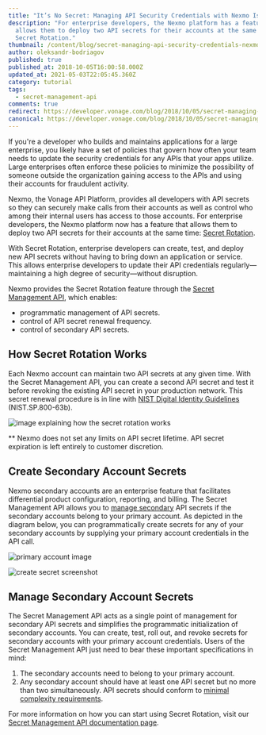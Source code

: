 ```yaml
---
title: "It’s No Secret: Managing API Security Credentials with Nexmo Is Easy"
description: "For enterprise developers, the Nexmo platform has a feature that
  allows them to deploy two API secrets for their accounts at the same time:
  Secret Rotation."
thumbnail: /content/blog/secret-managing-api-security-credentials-nexmo-easy/API-Security.png
author: oleksandr-bodriagov
published: true
published_at: 2018-10-05T16:00:58.000Z
updated_at: 2021-05-03T22:05:45.360Z
category: tutorial
tags:
  - secret-management-api
comments: true
redirect: https://developer.vonage.com/blog/2018/10/05/secret-managing-api-security-credentials-nexmo-easy
canonical: https://developer.vonage.com/blog/2018/10/05/secret-managing-api-security-credentials-nexmo-easy
---
```

If you're a developer who builds and maintains applications for a large enterprise, you likely have a set of policies that govern how often your team needs to update the security credentials for any APIs that your apps utilize. Large enterprises often enforce these policies to minimize the possibility of someone outside the organization gaining access to the APIs and using their accounts for fraudulent activity. 

Nexmo, the Vonage API Platform, provides all developers with API secrets so they can securely make calls from their accounts as well as control who among their internal users has access to those accounts. For enterprise developers, the Nexmo platform now has a feature that allows them to deploy two API secrets for their accounts at the same time: [Secret Rotation](https://developer.nexmo.com/api/account/secret-management). 

With Secret Rotation, enterprise developers can create, test, and deploy new API secrets without having to bring down an application or service. This allows enterprise developers to update their API credentials regularly—maintaining a high degree of security—without disruption. 

Nexmo provides the Secret Rotation feature through the [Secret Management API](https://developer.nexmo.com/api/account/secret-management), which enables:

* programmatic management of API secrets.
* control of API secret renewal frequency.
* control of secondary API secrets.

## How Secret Rotation Works

Each Nexmo account can maintain two API secrets at any given time. With the Secret Management API, you can create a second API secret and test it before revoking the existing API secret in your production network. This secret renewal procedure is in line with [NIST Digital Identity Guidelines](https://pages.nist.gov/800-63-3/sp800-63b.html) (NIST.SP.800-63b). 

![image explaining how the secret rotation works](/content/blog/it’s-no-secret-managing-api-security-credentials-with-nexmo-is-easy/image3-1-.png "secret rotation")

\*\* Nexmo does not set any limits on API secret lifetime. API secret expiration is left entirely to customer discretion.

## Create Secondary Account Secrets

Nexmo secondary accounts are an enterprise feature that facilitates differential product configuration, reporting, and billing. The Secret Management API allows you to [manage secondary](https://www.nexmo.com/blog/2016/06/29/new-user-management-features-in-the-nexmo-dashboard/) API secrets if the secondary accounts belong to your primary account. As depicted in the diagram below, you can programmatically create secrets for any of your secondary accounts by supplying your primary account credentials in the API call.

![primary account image](/content/blog/it’s-no-secret-managing-api-security-credentials-with-nexmo-is-easy/primaryaccount.png "primary account")

![create secret screenshot](/content/blog/it’s-no-secret-managing-api-security-credentials-with-nexmo-is-easy/createsecret.jpeg "create secret for subaccount")

## Manage Secondary Account Secrets

The Secret Management API acts as a single point of management for secondary API secrets and simplifies the programmatic initialization of secondary accounts. You can create, test, roll out, and revoke secrets for secondary accounts with your primary account credentials. Users of the Secret Management API just need to bear these important specifications in mind:

1. The secondary accounts need to belong to your primary account.
2. Any secondary account should have at least one API secret but no more than two simultaneously. API secrets should conform to [minimal complexity requirements](https://developer.nexmo.com/api/account/secret-management#createSecret).

For more information on how you can start using Secret Rotation, visit our [Secret Management API documentation page](https://developer.nexmo.com/api/account/secret-management).